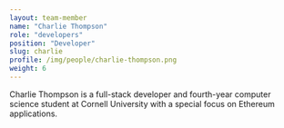 ```yaml
---
layout: team-member
name: "Charlie Thompson"
role: "developers"
position: "Developer"
slug: charlie
profile: /img/people/charlie-thompson.png
weight: 6
---
```


Charlie Thompson is a full-stack developer and fourth-year computer science student at Cornell University with a special focus on Ethereum applications.
